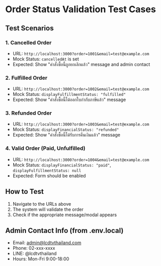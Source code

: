 # Order Status Validation Test Cases

## Test Scenarios

### 1. **Cancelled Order**
- URL: `http://localhost:3000?order=1001&email=test@example.com`
- Mock Status: `cancelledAt` is set
- Expected: Show "คำสั่งซื้อนี้ถูกยกเลิกแล้ว" message and admin contact

### 2. **Fulfilled Order**
- URL: `http://localhost:3000?order=1002&email=test@example.com`
- Mock Status: `displayFulfillmentStatus: "fulfilled"`
- Expected: Show "คำสั่งซื้อนี้ได้ออกใบกำกับภาษีแล้ว" message

### 3. **Refunded Order**
- URL: `http://localhost:3000?order=1003&email=test@example.com`
- Mock Status: `displayFinancialStatus: "refunded"`
- Expected: Show "คำสั่งซื้อนี้ได้รับการคืนเงินแล้ว" message

### 4. **Valid Order (Paid, Unfulfilled)**
- URL: `http://localhost:3000?order=1004&email=test@example.com`
- Mock Status: `displayFinancialStatus: "paid"`, `displayFulfillmentStatus: null`
- Expected: Form should be enabled

## How to Test

1. Navigate to the URLs above
2. The system will validate the order
3. Check if the appropriate message/modal appears

## Admin Contact Info (from .env.local)
- Email: admin@lcdtvthailand.com
- Phone: 02-xxx-xxxx
- LINE: @lcdtvthailand
- Hours: Mon-Fri 9:00-18:00